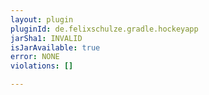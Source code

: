 ```yaml
---
layout: plugin
pluginId: de.felixschulze.gradle.hockeyapp
jarSha1: INVALID
isJarAvailable: true
error: NONE
violations: []

---
```

